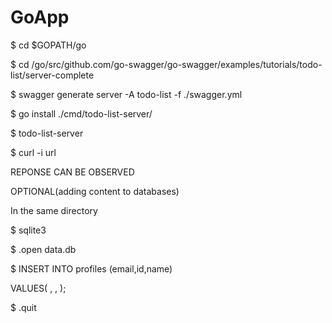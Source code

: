 # GoApp


$ cd $GOPATH/go                                                                 

$ cd /go/src/github.com/go-swagger/go-swagger/examples/tutorials/todo-list/server-complete  


$ swagger generate server -A todo-list -f ./swagger.yml                                    

$ go install ./cmd/todo-list-server/                                                        


$ todo-list-server 


$ curl -i url

REPONSE CAN BE OBSERVED

OPTIONAL(adding content to databases)


In the same directory

$ sqlite3

$ .open data.db

$ INSERT INTO profiles (email,id,name)

  VALUES( , , );                        
  
$ .quit
